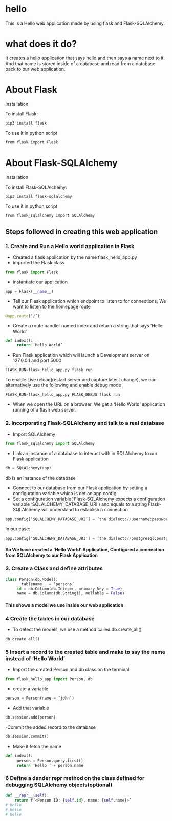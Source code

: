 # hello

This is a Hello web application made by using flask and Flask-SQLAlchemy.

# what does it do?

It creates a hello application that says hello and then says a name next to it. And that name is stored inside of a database and read from a database back to our web application.

# About Flask
Installation

To install Flask: 
```bash
pip3 install flask
```

To use it in python script
```bash
from flask import Flask
```

# About Flask-SQLAlchemy
Installation 

To install Flask-SQLAlchemy: 
```bash
pip3 install flask-sqlalchemy
```
To use it in python script
```bash
from flask_sqlalchemy import SQLAlchemy
```
## Steps followed in creating this web application

### 1. Create and Run a Hello world application in Flask
- Created a flask application by the name flask_hello_app.py
- imported the Flask class
```python
from flask import Flask
```
- instantiate our application
```python
app = Flask(__name__)
```
- Tell our Flask application which endpoint to listen to for connections, We want to listen to the homepage route
```python
@app.route(‘/’)
```
- Create a route handler named index and return a string that says ‘Hello World’
```python
def index():
     return ‘Hello World’
```
- Run Flask application which will launch a Development server on 127.0.0.1 and port 5000
```python
FLASK_RUN=flask_hello_app.py flask run
```
To enable Live reload(restart server and capture latest change), we can alternatively use the following and enable debug mode
```python
FLASK_RUN=flask_hello_app.py FLASK_DEBUG flask run
```

- When we open the URL on a browser, We get a ‘Hello World’ application running of a flash web server.

### 2. Incorporating Flask-SQLAlchemy and talk to a real database
- Import SQLAlchemy
```python
from flask_sqlalchemy import SQLAlchemy
```
- Link an instance of a database to interact with in SQLAlchemy to our Flask application
```python
db = SQLAlchemy(app)
```
db is an instance of the database
- Connect to our database from our Flask application by setting a configuration variable which is det on app.config
- Set a configuration variable( Flask-SQLAlchemy  expects a configuration variable ‘SQLALCHEMY_DATABASE_URI’) and equals to a string Flask-SQLAlchemy will understand to establish a connection
```python
app.config[‘SQLALCHEMY_DATABASE_URI’] = ‘the dialect://username:password@host:port//database_name’
```
In our case: 
```python
app.config[‘SQLALCHEMY_DATABASE_URI’] = ‘the dialect://postgresql:postgres@localhost:5432//example’
```
#### So We have created a ‘Hello World’ Application, Configured a connection from SQLAlchemy to our Flask Application

### 3. Create a Class and define attributes
```python
class Person(db.Model):
     __tablename__ = ‘persons’
     id = db.Column(db.Integer, primary_key = True)
     name = db.Column(db.String(), nullable = False)
```
#### This shows a model we use inside our web application

### 4 Create the tables in our database
- To detect the models, we use a method called db.create_all()
```python
db.create_all()
```
### 5 Insert a record to the created table and make to say the name instead of ‘Hello World’
- Import the created Person and db class on the terminal
```python
from flask_hello_app import Person, db
```
- create a variable
```python
person = Person(name = ‘john’)
```
- Add that variable
```python
db.session.add(person)
```
-Commit the added record to the database
```python
db.session.commit()
```
- Make it fetch the name
```python
def index():
     person = Person.query.first()
     return ‘Hello ‘ + person.name
``` 

### 6 Define a dander repr method on the class defined for debugging SQLAlchemy objects(optional) 
```python
def __repr__(self):
    return f’<Person ID: {self.id}, name: {self.name}>’
# hello
# hello
# hello
